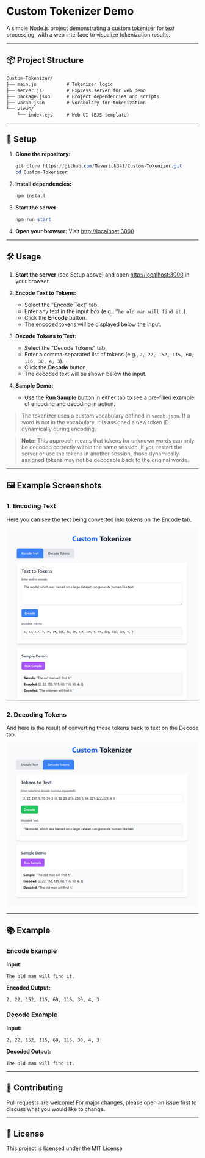 # Custom Tokenizer Demo

A simple Node.js project demonstrating a custom tokenizer for text processing, with a web interface to visualize tokenization results.

---

## 📦 Project Structure

```
Custom-Tokenizer/
├── main.js           # Tokenizer logic
├── server.js         # Express server for web demo
├── package.json      # Project dependencies and scripts
├── vocab.json        # Vocabulary for tokenization
└── views/
    └── index.ejs     # Web UI (EJS template)
```

---

## 🚀 Setup

1. **Clone the repository:**
   ```powershell
   git clone https://github.com/Maverick341/Custom-Tokenizer.git
   cd Custom-Tokenizer
   ```

2. **Install dependencies:**
   ```powershell
   npm install
   ```

3. **Start the server:**
   ```powershell
   npm run start
   ```

4. **Open your browser:**
   Visit [http://localhost:3000](http://localhost:3000)

---


## 🛠️ Usage

1. **Start the server** (see Setup above) and open [http://localhost:3000](http://localhost:3000) in your browser.

2. **Encode Text to Tokens:**
   - Select the "Encode Text" tab.
   - Enter any text in the input box (e.g., `The old man will find it.`).
   - Click the **Encode** button.
   - The encoded tokens will be displayed below the input.

3. **Decode Tokens to Text:**
   - Select the "Decode Tokens" tab.
   - Enter a comma-separated list of tokens (e.g., `2, 22, 152, 115, 60, 116, 30, 4, 3`).
   - Click the **Decode** button.
   - The decoded text will be shown below the input.

4. **Sample Demo:**
   - Use the **Run Sample** button in either tab to see a pre-filled example of encoding and decoding in action.

> The tokenizer uses a custom vocabulary defined in `vocab.json`. If a word is not in the vocabulary, it is assigned a new token ID dynamically during encoding.

> **Note:** This approach means that tokens for unknown words can only be decoded correctly within the same session. If you restart the server or use the tokens in another session, those dynamically assigned tokens may not be decodable back to the original words.

---

## 🖼️ Example Screenshots

### 1. Encoding Text
Here you can see the text being converted into tokens on the Encode tab.

![Encode Screenshot](assets/encode-screenshot.png)

### 2. Decoding Tokens
And here is the result of converting those tokens back to text on the Decode tab.

![Decode Screenshot](assets/decode-screenshot.png)

---


## 📚 Example

### Encode Example

**Input:**
```
The old man will find it.
```

**Encoded Output:**
```
2, 22, 152, 115, 60, 116, 30, 4, 3
```

### Decode Example

**Input:**
```
2, 22, 152, 115, 60, 116, 30, 4, 3
```

**Decoded Output:**
```
The old man will find it.
```

---

## 🤝 Contributing

Pull requests are welcome! For major changes, please open an issue first to discuss what you would like to change.

---

## 📄 License

This project is licensed under the MIT License
